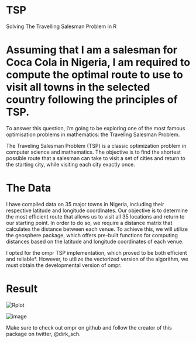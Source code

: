 # TSP
Solving The Travelling Salesman Problem in R

# Assuming that I am a salesman for Coca Cola in Nigeria, I am required to compute the optimal route to use to visit all towns in the selected country following the principles of TSP.

To answer this question, I’m going to be exploring one of the most famous optimisation problems in mathematics: the Traveling Salesman Problem.

The Traveling Salesman Problem (TSP) is a classic optimization problem in computer science and mathematics. 
The objective is to find the shortest possible route that a salesman can take to visit a set of cities and return to the starting city, while visiting each city exactly once.

# The Data
I have compiled data on 35 major towns in Nigeria, including their respective latitude and longitude coordinates. 
Our objective is to determine the most efficient route that allows us to visit all 35 locations and return to our starting point. In order to do so, we require a distance matrix that calculates the distance between each venue.
To achieve this, we will utilize the geosphere package, which offers pre-built functions for computing distances based on the latitude and longitude coordinates of each venue.

I opted for the ompr TSP implementation, which proved to be both efficient and reliable*.
However, to utilize the vectorized version of the algorithm, we must obtain the developmental version of ompr.

# Result
![Rplot](https://github.com/BethwellOS/TSP/assets/58303088/a7cdf744-112a-4f7c-b955-d3e8cfdf7a48)

![image](https://github.com/BethwellOS/TSP/assets/58303088/4c2062f9-1364-4e72-ab57-e16c885e56d9)


 Make sure to check out ompr on github and follow the creator of this package on twitter,  @dirk_sch.

